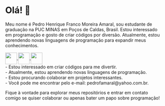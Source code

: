 # Olá! 👋

Meu nome é Pedro Henrique Franco Moreira Amaral, sou estudante de graduação na PUC MINAS em Poços de Caldas, Brasil. Estou interessado em programação e gosto de criar códigos por diversão. Atualmente, estou aprendendo novas linguagens de programação para expandir meus conhecimentos.

<a href="https://www.instagram.com/pedrofamaral/">
  <img height = 36.7 align="center" src="https://img.shields.io/badge/Instagram-E4405F?style=for-the-badge&logo=instagram&logoColor=white"/>
</a>
<a href="https://steamcommunity.com/profiles/76561199101877277/">
  <img height = 36.7 align="center" src="https://img.shields.io/badge/Steam-000000?style=for-the-badge&logo=steam&logoColor=white"/>
</a>
<a href="https://www.linkedin.com/in/pedro-amaral-220882271/">
  <img height = 36.7 align="center" src="https://img.shields.io/badge/LinkedIn-0077B5?style=for-the-badge&logo=linkedin&logoColor=white"/>
</a>
<br>
-  Estou interessado em criar códigos para me divertir.
<br>
-  Atualmente, estou aprendendo novas linguagens de programação.
<br>
-  Estou procurando colaborar em projetos interessantes.
<br>
-  Você pode me encontrar pelo e-mail: pedrofamaral@yahoo.com.br.

Fique à vontade para explorar meus repositórios e entrar em contato comigo se quiser colaborar ou apenas bater um papo sobre programação!


<!---
pedrofamaral/pedrofamaral is a ✨ special ✨ repository because its `README.md` (this file) appears on your GitHub profile.
You can click the Preview link to take a look at your changes.
--->
